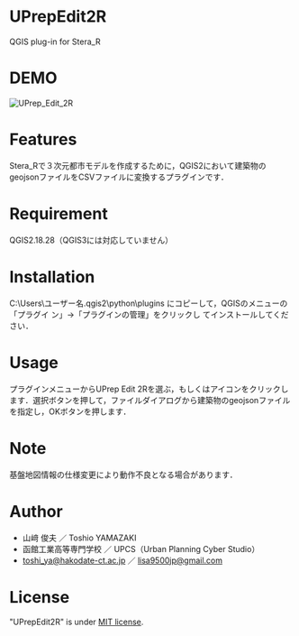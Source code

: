 # UPrepEdit2R
QGIS plug-in for Stera_R

# DEMO

![UPrep_Edit_2R](https://user-images.githubusercontent.com/21374896/164844935-320bb206-ef8d-4a8e-9e1f-5f1d3a9d1e86.png)

# Features

Stera_Rで３次元都市モデルを作成するために，QGIS2において建築物のgeojsonファイルをCSVファイルに変換するプラグインです．

# Requirement

QGIS2.18.28（QGIS3には対応していません）

# Installation

C:\Users\ユーザー名\.qgis2\python\plugins にコピーして，QGISのメニューの「プラグイ ン」→「プラグインの管理」をクリックし てインストールしてください．

# Usage

プラグインメニューからUPrep Edit 2Rを選ぶ，もしくはアイコンをクリックします．選択ボタンを押して，ファイルダイアログから建築物のgeojsonファイルを指定し，OKボタンを押します．

# Note

基盤地図情報の仕様変更により動作不良となる場合があります．

# Author

* 山﨑 俊夫 ／ Toshio YAMAZAKI
* 函館工業高等専門学校 ／ UPCS（Urban Planning Cyber Studio）
* toshi_ya@hakodate-ct.ac.jp  ／ lisa9500jp@gmail.com

# License

"UPrepEdit2R" is under [MIT license](https://en.wikipedia.org/wiki/MIT_License).
